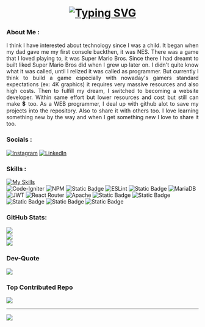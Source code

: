 <!-- typing effect -->
<h1 align="center">
  <a href="https://git.io/typing-svg">
    <img src="https://readme-typing-svg.demolab.com?font=Quicksand&duration=3000&pause=1000&color=00FFFF&center=true&vCenter=true&width=450&lines=hello%2C+there+!+👋;it's+Destantomy+here+!;welcome+to+my+github+profile+!" alt="Typing SVG" />
  </a>
</h1>
<!-- /typing effect -->

<!-- GPRM -->

### About Me :
<p align="justify" font-family="Quicksand">I think I have interested about technology since I was a child. It began when my dad gave me my first console backthen, it was NES. There was a game that I loved playing to, it was Super Mario Bros. Since there I had dreamt to built liked Super Mario Bros did when I grew up later on. I didn't quite know what it was called, until I relized it was called as programmer. But currently I think to build a game especially with nowaday's gamers standard expectations (ex: 4K graphics) it requires very massive resources and also high costs. Then to fulfill my dream, I switched to becoming a website developer. Within same effort but lower resources and cost but still can make 💲 too. As a WEB programmer, I deal up with github alot to save my projects into the repository. Also to share it with others too. I love learning something new by the way and when I get something new I love to share it too.</p>

### Socials :
[![Instagram](https://img.shields.io/badge/Instagram-%23E4405F.svg?logo=Instagram&logoColor=white&style=for-the-badge)](https://instagram.com/itsdesta_) [![LinkedIn](https://img.shields.io/badge/LinkedIn-%230077B5.svg?logo=linkedin&logoColor=white&style=for-the-badge)](https://linkedin.com/in/destanto-muhamad-yusuf-497834272) 

### Skills :
[![My Skills](https://skillicons.dev/icons?i=javascript,php,html,css,cpp,mongodb,express,react,nodejs,postman,rabbitmq,aws,codepen,git,github,githubactions,vscode,bootstrap,mongodb,mysql,postgres,powershell,arduino,ae,ai,sketchup&perline=10)](https://skillicons.dev) <br /> ![Code-Igniter](https://img.shields.io/badge/CodeIgniter-%23EF4223.svg?style=for-the-badge&logo=codeIgniter&logoColor=white) ![NPM](https://img.shields.io/badge/NPM-%23000000.svg?style=for-the-badge&logo=npm&logoColor=white) ![Static Badge](https://img.shields.io/badge/hapi-js-orange?style=for-the-badge) ![ESLint](https://img.shields.io/badge/ESLint-4B3263?style=for-the-badge&logo=eslint&logoColor=white) ![Static Badge](https://img.shields.io/badge/Nodemon-566573?style=for-the-badge&logo=Nodemon) ![MariaDB](https://img.shields.io/badge/MariaDB-003545?style=for-the-badge&logo=mariadb&logoColor=white) ![JWT](https://img.shields.io/badge/JWT-black?style=for-the-badge&logo=JSON%20web%20tokens) ![React Router](https://img.shields.io/badge/React_Router-CA4245?style=for-the-badge&logo=react-router&logoColor=white) ![Apache](https://img.shields.io/badge/apache-%23D42029.svg?style=for-the-badge&logo=apache&logoColor=white) 
![Static Badge](https://img.shields.io/badge/.ENV-566573?style=for-the-badge&logo=dotenv) ![Static Badge](https://img.shields.io/badge/Mail-trap-29D276?style=for-the-badge) ![Static Badge](https://img.shields.io/badge/COMPOSER-6A6A6A?style=for-the-badge&logo=Composer) ![Static Badge](https://img.shields.io/badge/REST-API-FFBF00?style=for-the-badge) ![Static Badge](https://img.shields.io/badge/Linux-Mint-87CF3E?style=for-the-badge&logo=linuxmint)

<!-- badges
![C++](https://img.shields.io/badge/c++-%2300599C.svg?style=for-the-badge&logo=c%2B%2B&logoColor=white) ![CSS3](https://img.shields.io/badge/css3-%231572B6.svg?style=for-the-badge&logo=css3&logoColor=white) ![HTML5](https://img.shields.io/badge/html5-%23E34F26.svg?style=for-the-badge&logo=html5&logoColor=white) ![JavaScript](https://img.shields.io/badge/javascript-%23323330.svg?style=for-the-badge&logo=javascript&logoColor=%23F7DF1E) ![PHP](https://img.shields.io/badge/php-%23777BB4.svg?style=for-the-badge&logo=php&logoColor=white) ![AWS](https://img.shields.io/badge/AWS-%23FF9900.svg?style=for-the-badge&logo=amazon-aws&logoColor=white) ![Bootstrap](https://img.shields.io/badge/bootstrap-%23563D7C.svg?style=for-the-badge&logo=bootstrap&logoColor=white) ![Express.js](https://img.shields.io/badge/express.js-%23404d59.svg?style=for-the-badge&logo=express&logoColor=%2361DAFB) ![NodeJS](https://img.shields.io/badge/node.js-6DA55F?style=for-the-badge&logo=node.js&logoColor=white) ![GitHub](https://img.shields.io/badge/GitHub-%23121011.svg?style=for-the-badge&logo=github&logoColor=white) ![React](https://img.shields.io/badge/react-%2320232a.svg?style=for-the-badge&logo=react&logoColor=%2361DAFB) ![MongoDB](https://img.shields.io/badge/MongoDB-%234ea94b.svg?style=for-the-badge&logo=mongodb&logoColor=white) ![MySQL](https://img.shields.io/badge/mysql-%2300f.svg?style=for-the-badge&logo=mysql&logoColor=white) ![Postgres](https://img.shields.io/badge/postgres-%23316192.svg?style=for-the-badge&logo=postgresql&logoColor=white) ![Adobe After Effects](https://img.shields.io/badge/Adobe%20After%20Effects-9999FF.svg?style=for-the-badge&logo=Adobe%20After%20Effects&logoColor=white) ![Adobe Illustrator](https://img.shields.io/badge/adobeillustrator-%23FF9A00.svg?style=for-the-badge&logo=adobeillustrator&logoColor=white) ![GIT](https://img.shields.io/badge/Git-fc6d26?style=for-the-badge&logo=git&logoColor=white) ![LINUX](https://img.shields.io/badge/Linux-FCC624?style=for-the-badge&logo=linux&logoColor=black) ![Arduino](https://img.shields.io/badge/-Arduino-00979D?style=for-the-badge&logo=Arduino&logoColor=white)  ![Postman](https://img.shields.io/badge/Postman-FF6C37?style=for-the-badge&logo=postman&logoColor=white)
![Static Badge](https://img.shields.io/badge/SCSS-salmon)
![Static Badge](https://img.shields.io/badge/Tesla-yellow?style=for-the-badge&logo=Tesla)
/badges -->

### GitHub Stats:
![](https://github-readme-stats.vercel.app/api?username=Destantomy&theme=tokyonight&hide_border=false&include_all_commits=true&count_private=true)<br/>
![](https://github-readme-streak-stats.herokuapp.com/?user=Destantomy&theme=tokyonight&hide_border=false)<br/>
![](https://github-readme-stats.vercel.app/api/top-langs/?username=Destantomy&theme=tokyonight&hide_border=false&include_all_commits=true&count_private=true&layout=compact)

### Dev-Quote
![](https://quotes-github-readme.vercel.app/api?type=horizontal&theme=tokyonight)

### Top Contributed Repo
![](https://github-contributor-stats.vercel.app/api?username=Destantomy&limit=5&theme=dark&combine_all_yearly_contributions=true)

---
[![](https://visitcount.itsvg.in/api?id=Destantomy&icon=0&color=0)](https://visitcount.itsvg.in)

<!-- Proudly created with GPRM ( https://gprm.itsvg.in ) -->

<!-- /GPRM -->
